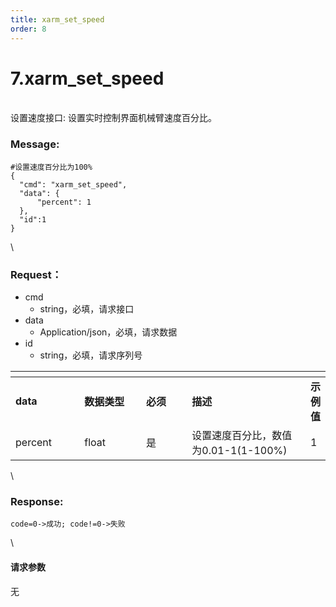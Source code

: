 ```yaml
---
title: xarm_set_speed
order: 8
---
```

# 7.xarm\_set\_speed
\
设置速度接口:
设置实时控制界面机械臂速度百分比。
### Message:   
  ```
#设置速度百分比为100%
{
    "cmd": "xarm_set_speed",
    "data": {
        "percent": 1
    },
    "id":1
}
```
\
### Request：  
* cmd
  * string，必填，请求接口
* data
  * Application/json，必填，请求数据
* id
  * string，必填，请求序列号

  

<table data-header-hidden><thead><tr><th width="109"></th><th width="103"></th><th width="74"></th><th width="223"></th><th></th></tr></thead><tbody><tr><td><strong>data</strong></td><td><strong>数据类型</strong></td><td><strong>必须</strong></td><td><strong>描述</strong></td><td><strong>示例值</strong></td></tr><tr><td>percent</td><td>float</td><td>是</td><td>设置速度百分比，数值为0.01-1(1-100%)</td><td>1</td></tr></tbody></table>
\

### Response:  
```
code=0->成功; code!=0->失败
```
\
#### 请求参数
无
